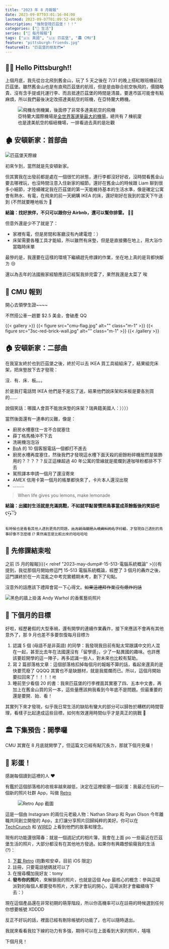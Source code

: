 ```yaml
---
title: "2023 年 8 月報報"
date: 2023-09-07T03:01:16-04:00
lastmod: 2023-09-07T01:09:52-04:00
description: "強勢登陸匹茲堡！！！"
categories: ["🍫 生活"]
series: ["📰 每月報報"]
tags: ["🇺🇸 美國", "🇺🇸 匹茲堡", "🏛 CMU"]
feature: "pittsburgh-friends.jpg"
featureAlt: "匹茲堡的朋友們❤️"
---
```


## 👋🏻 Hello Pittsburgh!!

上個月底，我先從台北飛到舊金山，玩了 5 天之後在 7/31 的晚上搭紅眼班機前往匹茲堡。雖然舊金山也是有直飛匹茲堡的航班，但是是由聯合航空執飛的，價錢略貴、沒有含手提或托運行李、而且抵達匹茲堡的時間是清晨，要進市區可能會有點麻煩，所以我們最後決定改搭達美航空的班機，在亞特蘭大轉機。

<figure>
    <img class="mx-auto my-0 rounded-md max-h-96" src="deltas-at-atl.jpg" alt="飛機左側機翼，後面停了非常多達美航空的飛機" loading="lazy">
    <figcaption class="text-center">亞特蘭大國際機場是<a href="https://en.wikipedia.org/wiki/List_of_busiest_airports_by_passenger_traffic" target="_blank" rel="noopener noreferrer">全世界客運量最大的機場</a>，總共有 7 棟航廈<br/>也是達美航空的樞紐機場，一排看過去真的是壯觀</figcaption>
</figure>

## 🏚️ 安頓新家：首部曲

![匹茲堡天際線](pittsburgh-skyline.jpg "搭著超過 130 年歷史的纜車到山頂，就可以遠眺匹茲堡市區的風景")

初來乍到，當然就是先安頓新家。

但其實我在出發前都是處在一個很忙的狀態，連行李都沒好好收，沒時間看舊金山要去哪裡玩，也沒時間注意入住新家的細節。還好在舊金山的時候跟 Liam 聊到很多小細節，才陸續確定我在匹茲堡的第一天能維持基本的生活水準，像是確定公寓會有熱水、有電，在飛來的前一天網購 IKEA 的床，還好剛好在我到的當天下午送到 (不然就要睡地板ㄌ 🥺

**結論：找好旅伴，不只可以跟你分 Airbnb，還可以幫你排雷。** 👍🏻

但意外還是少不了就是了：

- 家裡有電，但是房間和客廳沒有內建電燈：）
- 床架需要各種工具才能組，所以雖然有床墊，但是是直接攤在地上，用大浴巾當臨時床單

最慘的是，我還要在這樣的環境下繼續趕先修課的作業，坐在地上真的是背都快斷ㄌ 😒

還以為去年的法國搬家經驗應該已經幫我排完雷了，果然我還是太菜了 唉

## 🪪 CMU 報到

開心去領學生證~~~~

不然搭公車一趟要 $2.5 美金，會破產 QQ

{{< gallery >}}
{{< figure src="cmu-flag.jpg" alt="" class="m-1" >}}
{{< figure src="3sc-red-brick-wall.jpg" alt="" class="m-1" >}}
{{< /gallery >}}

## 🏠 安頓新家：二部曲

在我室友終於也到匹茲堡之後，終於可以去 IKEA 買工具組組床了，結果組完床架，把床墊放下去才發現：

沒．有．床．板。。。

於是我打電話問 IKEA 他們是不是忘了送，結果他們說床架和床板是要各別買的......

說個笑話：哪國人會買不能放床墊的床架？瑞典籍美國人：））））

當然後面還有一連串的災難，像是：

- 廚房水槽塞住一言不合就塞住
- 薛丁格馬桶沖不下去
- 洗碗機泡泡浴
- <abbr title="美國銀行">BoA</abbr> 的 10 個客服電話一個都打不進去
- 廚房水槽再度塞住，然後我們才發現這水槽下面天殺的廚餘粉碎機居然是裝飾用的？？？？？反正這棟超過 40 年公寓的管線就是擺爛到連咖啡粉都排不下去
- 駕照譯本申請一個月了還沒寄來
- AMEX 信用卡第一個月的帳單都快來了，卡片本人還沒出現
- .........

> When life gives you lemons, make lemonade

**結論：出國討生活就是充滿挑戰，不如就早點習慣把鳥事當成茶餘飯後的笑話吧** ʕ•̫͡•ོʔ

<small>有時候也是看看其他人遇到更鳥的問題，<del>比方說海關把入境資料的名字打錯</del>，才發現自己遇到的鳥事好像不怎麼樣 (? 果然痛苦是比較出來的哈哈哈哈</small>

## 🎉 先修課結束啦

之前 [5 月的報報]({{< relref "2023-may-dump#-15-513-電腦系統概論" >}})有提到，我從那個月開始修這門 15-513 電腦系統概論，經歷了 3 個月的轟炸之後，這門課終於在一片混亂之中考完實體期末考，劃下了句點。

沒意外的話應該下禮拜會寫一下心得文。~~如果這禮拜作業沒有爆炸的話~~

![黑色的牆上掛滿 Andy Warhol 的香蕉藝術照片](andy-warhol-museum-bananas.jpg "考完試的隔天應該是我這輩子最後 (也是唯一的) 一天沒有課業壓力的暑假<br/>我們一坨台灣人去了 Andy Warhol 美術館和卡內基科學中心")

## 🎯 下個月的目標

好啦，經歷暑假的大型車禍，還有開學的連續作業轟炸，接下來應該不會再有其他意外了，那 9 月也差不多要恢復每月目標ㄌ

1. 認識 5 個 (母語不是非英語) 的同學：我發現我目前有點太常跟講中文的人混在一起，甚至比去年在法國還沒有「留學感」，少了一點異國的趣味。也許應該要趁開學的這一陣子，再多認識一些人，對未來也比較有幫助。
2. 寫 2 篇部落格文章：這個部落格扣掉每個月的報報不算的話，看起來還真的是快要荒廢了 QQQQ 其實也不是缺題材，就是我擺爛而已。所以，這個月開始要拉回來了！！！！<small>吧</small>
3. 睡前至少看個 20 的書：我來匹茲堡的行李裡面其實塞了四、五本中文書，再加上在舊金山買的另一本，這些量應該夠我看到今年底不是問題。但最重要的還是要開．始．看！

其實列下來才發現，似乎我日常生活的缺陷有蠻大的部分可以歸咎於糟糕的時間管理，看樣子比起達成這些目標，如何有效運用時間似乎才是真正的挑戰 🤔

## 🏛 下集預告：開學囉

CMU 其實在 8 月底就開學了，但這篇文已經有點冗長ㄌ，那就下個月見囉！

## 🪺 彩蛋！

感謝每個讀到這裡的人 ❤️

有鑑於這個部落格的收視率越來越低，決定在這裡偷塞一個彩蛋：我最近在玩的一個新的照片社群 App，叫做 [Retro](https://www.retro.app)

<figure>
    <img class="mx-auto my-0 rounded-md max-h-96" src="retro-screenshot.jpg" alt="Retro App 截圖" loading="lazy">
</figure>

這是一個由 Instagram 的兩位元老級人物：Nathan Sharp 和 Ryan Olson 今年離職共同創立開發的 App，主打讓分享照片回歸純粹的美好。你可以在 [TechCrunch](https://techcrunch.com/2023/07/07/retro-is-a-deeply-personal-photo-journaling-app-for-close-friends/) 和 [WIRED](https://www.wired.com/story/retro-app-launch/) 上看到他們的故事和理念。

現有的功能還很陽春：就是一個週記式的相片簿，我會在上面 po 一些最近在匹茲堡生活的照片，大部分都沒有在其他地方發過。如果你有興趣想偷窺我的生活 (?)：

1. [下載 Retro](https://www.retro.app/download) (抱歉啦安卓，目前 iOS 限定)
2. 註冊，只要電話號碼就可以了
3. 在搜尋欄加我好友：tomy
4. **發布你的照片**，來解鎖我的照片，也就是這個 App 最核心的概念：參與這場派對的每個人都要發布照片，大家才會玩的開心，這場派對才會繼續嗨下去：）

現在這個產品還在非常初期的萌芽階段，所以你高機率可以在註冊的時候選到任何你想要帳號 XDDDD

反正不好玩的話，裡面已經有刪除帳號的功能了，也可以隨時退出。

我就來看看我拉下線的功力有多強，期待可以在上面看到大家的照片，嘻嘻

下個月見！
